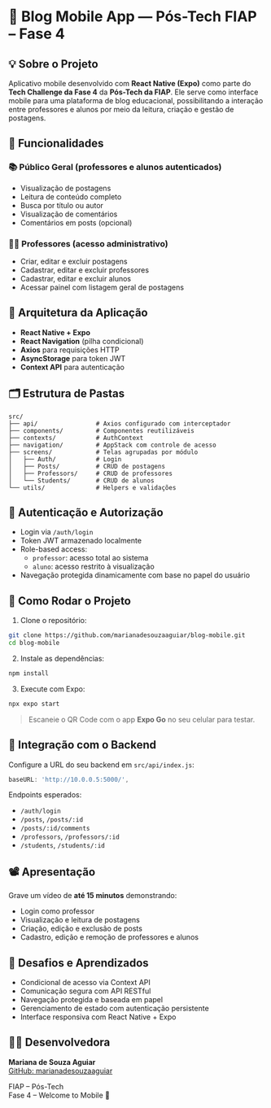 # 📘 Blog Mobile App — Pós-Tech FIAP – Fase 4

## 💡 Sobre o Projeto

Aplicativo mobile desenvolvido com **React Native (Expo)** como parte do **Tech Challenge da Fase 4** da **Pós-Tech da FIAP**. Ele serve como interface mobile para uma plataforma de blog educacional, possibilitando a interação entre professores e alunos por meio da leitura, criação e gestão de postagens.

## 🚀 Funcionalidades

### 📚 Público Geral (professores e alunos autenticados)
- Visualização de postagens
- Leitura de conteúdo completo
- Busca por título ou autor
- Visualização de comentários
- Comentários em posts (opcional)

### 👨‍🏫 Professores (acesso administrativo)
- Criar, editar e excluir postagens
- Cadastrar, editar e excluir professores
- Cadastrar, editar e excluir alunos
- Acessar painel com listagem geral de postagens

## 🧠 Arquitetura da Aplicação

- **React Native + Expo**
- **React Navigation** (pilha condicional)
- **Axios** para requisições HTTP
- **AsyncStorage** para token JWT
- **Context API** para autenticação

## 🗂 Estrutura de Pastas

```
src/
├── api/                # Axios configurado com interceptador
├── components/         # Componentes reutilizáveis
├── contexts/           # AuthContext
├── navigation/         # AppStack com controle de acesso
├── screens/            # Telas agrupadas por módulo
│   ├── Auth/           # Login
│   ├── Posts/          # CRUD de postagens
│   ├── Professors/     # CRUD de professores
│   └── Students/       # CRUD de alunos
└── utils/              # Helpers e validações
```

## 🔐 Autenticação e Autorização

- Login via `/auth/login`
- Token JWT armazenado localmente
- Role-based access:
  - `professor`: acesso total ao sistema
  - `aluno`: acesso restrito à visualização
- Navegação protegida dinamicamente com base no papel do usuário

## 🔧 Como Rodar o Projeto

1. Clone o repositório:
```bash
git clone https://github.com/marianadesouzaaguiar/blog-mobile.git
cd blog-mobile
```

2. Instale as dependências:
```bash
npm install
```

3. Execute com Expo:
```bash
npx expo start
```

> Escaneie o QR Code com o app **Expo Go** no seu celular para testar.

## 🔌 Integração com o Backend

Configure a URL do seu backend em `src/api/index.js`:

```js
baseURL: 'http://10.0.0.5:5000/',
```

Endpoints esperados:
- `/auth/login`
- `/posts`, `/posts/:id`
- `/posts/:id/comments`
- `/professors`, `/professors/:id`
- `/students`, `/students/:id`

## 📽 Apresentação

Grave um vídeo de **até 15 minutos** demonstrando:

- Login como professor
- Visualização e leitura de postagens
- Criação, edição e exclusão de posts
- Cadastro, edição e remoção de professores e alunos

## 🧠 Desafios e Aprendizados

- Condicional de acesso via Context API
- Comunicação segura com API RESTful
- Navegação protegida e baseada em papel
- Gerenciamento de estado com autenticação persistente
- Interface responsiva com React Native + Expo

## 👩‍💻 Desenvolvedora

**Mariana de Souza Aguiar**  
[GitHub: marianadesouzaaguiar](https://github.com/marianadesouzaaguiar)

FIAP – Pós-Tech  
Fase 4 – Welcome to Mobile 🚀
